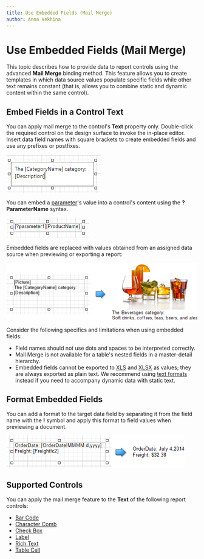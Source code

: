 ```yaml
---
title: Use Embedded Fields (Mail Merge)
author: Anna Vekhina
---
```

# Use Embedded Fields (Mail Merge)

This topic describes how to provide data to report controls using the advanced **Mail Merge** binding method. This feature allows you to create templates in which data source values populate specific fields while other text remains constant (that is, allows you to combine static and dynamic content within the same control).

## <a name="embedfields"></a>Embed Fields in a Control Text
You can apply mail merge to the control's **Text** property only. Double-click the required control on the design surface to invoke the in-place editor. Insert data field names with square brackets to create embedded fields and use any prefixes or postfixes.

![](../../../images/eurd-web-mail-merge-insert-data-fields.png)

You can embed a [parameter](../shape-report-data/use-report-parameters.md)'s value into a control's content using the **?ParameterName** syntax.

![](../../../images/eurd-web-mail-merge-insert-parameters.png)

Embedded fields are replaced with values obtained from an assigned data source when previewing or exporting a report:

![](../../../images/eurd-web-mail-merge-preview-result.png)

Consider the following specifics and limitations when using embedded fields:

* Field names should not use dots and spaces to be interpreted correctly.
* Mail Merge is not available for a table's nested fields in a master-detail hierarchy.
* Embedded fields cannot be exported to [XLS](../../document-viewer/html5-document-viewer/exporting/xls-specific-export-options.md) and [XLSX](../../document-viewer/html5-document-viewer/exporting/xlsx-specific-export-options.md) as values; they are always exported as plain text. We recommend using [text formats](../shape-report-data/shape-data-expression-bindings/format-data.md) instead if you need to accompany dynamic data with static text.

## <a name="formatfields"></a>Format Embedded Fields

You can add a format to the target data field by separating it from the field name with the **!** symbol and apply this format to field values when previewing a document.

![](../../../images/eurd-web-mail-merge-format-string-result.png)

## <a name="supportedcontrols"></a>Supported Controls
You can apply the mail merge feature to the **Text** of the following report controls:

* [Bar Code](../use-report-elements/use-bar-codes.md)
* [Character Comb](../use-report-elements/use-basic-report-controls/character-comb.md)
* [Check Box](../use-report-elements/use-basic-report-controls/check-box.md)
* [Label](../use-report-elements/use-basic-report-controls/label.md)
* [Rich Text](../use-report-elements/use-basic-report-controls/rich-text.md)
* [Table Cell](../use-report-elements/use-tables.md)